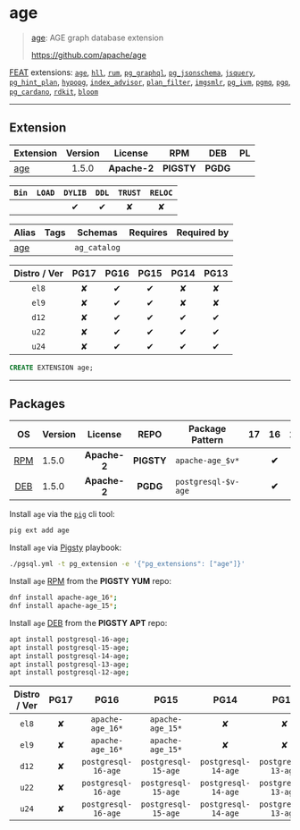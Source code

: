 # age


> [age](https://github.com/apache/age): AGE graph database extension
>
> https://github.com/apache/age





[FEAT](/feat) extensions: [`age`](/age), [`hll`](/hll), [`rum`](/rum), [`pg_graphql`](/pg_graphql), [`pg_jsonschema`](/pg_jsonschema), [`jsquery`](/jsquery), [`pg_hint_plan`](/pg_hint_plan), [`hypopg`](/hypopg), [`index_advisor`](/index_advisor), [`plan_filter`](/plan_filter), [`imgsmlr`](/imgsmlr), [`pg_ivm`](/pg_ivm), [`pgmq`](/pgmq), [`pgq`](/pgq), [`pg_cardano`](/pg_cardano), [`rdkit`](/rdkit), [`bloom`](/bloom)


-------
## Extension


| Extension | Version | License | RPM | DEB | PL |
|-----------|:-------:|:-------:|:---:|:---:|:--:|
| [age](https://github.com/apache/age) | 1.5.0 | **<span class="tccyan">Apache-2</span>** | **<span class="tcwarn">PIGSTY</span>** | **<span class="tccyan">PGDG</span>** |  |



| `Bin` | `LOAD` | `DYLIB` | `DDL` | `TRUST` | `RELOC` |
|:-----:|:------:|:-------:|:-----:|:-------:|:-------:|
|  |  | <span class="tcblue">✔</span> | <span class="tcblue">✔</span> | <span class="tcwarn">✘</span> | <span class="tcwarn">✘</span> |



| Alias | Tags | Schemas | Requires | Required by |
|-------|------|---------|----------|-------------|
| [age](/age) |  | `ag_catalog` |  |  |



| Distro / Ver | PG17 | PG16 | PG15 | PG14 | PG13 |
|:------------:|:----:|:----:|:----:|:----:|:----:|
| `el8` | <span class="tcred">✘</span> | <span class="tcblue">✔</span> | <span class="tcblue">✔</span> | <span class="tcred">✘</span> | <span class="tcred">✘</span> |
| `el9` | <span class="tcred">✘</span> | <span class="tcblue">✔</span> | <span class="tcblue">✔</span> | <span class="tcred">✘</span> | <span class="tcred">✘</span> |
| `d12` | <span class="tcred">✘</span> | <span class="tcblue">✔</span> | <span class="tcblue">✔</span> | <span class="tcblue">✔</span> | <span class="tcblue">✔</span> |
| `u22` | <span class="tcred">✘</span> | <span class="tcblue">✔</span> | <span class="tcblue">✔</span> | <span class="tcblue">✔</span> | <span class="tcblue">✔</span> |
| `u24` | <span class="tcred">✘</span> | <span class="tcblue">✔</span> | <span class="tcblue">✔</span> | <span class="tcblue">✔</span> | <span class="tcblue">✔</span> |





```sql
CREATE EXTENSION age;
```

-----------


## Packages


| OS | Version | License | REPO | Package Pattern | 17 | 16 | 15 | 14 | 13 | Dependency |
|:--:|---------|:-------:|:----:|-----------------|:--:|:--:|:--:|:--:|:--:|------------|
| [RPM](/rpm) | 1.5.0 | **<span class="tccyan">Apache-2</span>** | **<span class="tcwarn">PIGSTY</span>** | `apache-age_$v*` |  | **<span class="tcwarn">✔</span>** | **<span class="tcwarn">✔</span>** |  |  |  |
| [DEB](/deb) | 1.5.0 | **<span class="tccyan">Apache-2</span>** | **<span class="tccyan">PGDG</span>** | `postgresql-$v-age` |  | **<span class="tcwarn">✔</span>** | **<span class="tcwarn">✔</span>** |  |  |  |



Install `age` via the [`pig`](https://github.com/pgsty/pig) cli tool:

```bash
pig ext add age
```


Install `age` via [Pigsty](https://pigsty.io/docs/pgext/usage/install/) playbook:

```bash
./pgsql.yml -t pg_extension -e '{"pg_extensions": ["age"]}'
```


Install `age` [RPM](/rpm) from the **<span class="tcwarn">PIGSTY</span>** **YUM** repo:

```bash
dnf install apache-age_16*;
dnf install apache-age_15*;
```


Install `age` [DEB](/deb) from the **<span class="tcwarn">PIGSTY</span>** **APT** repo:

```bash
apt install postgresql-16-age;
apt install postgresql-15-age;
apt install postgresql-14-age;
apt install postgresql-13-age;
apt install postgresql-12-age;
```




| Distro / Ver | PG17 | PG16 | PG15 | PG14 | PG13 |
|:------------:|:----:|:----:|:----:|:----:|:----:|
| `el8` | <span class="tcred">✘</span> | `apache-age_16*` | `apache-age_15*` | <span class="tcred">✘</span> | <span class="tcred">✘</span> |
| `el9` | <span class="tcred">✘</span> | `apache-age_16*` | `apache-age_15*` | <span class="tcred">✘</span> | <span class="tcred">✘</span> |
| `d12` | <span class="tcred">✘</span> | `postgresql-16-age` | `postgresql-15-age` | `postgresql-14-age` | `postgresql-13-age` |
| `u22` | <span class="tcred">✘</span> | `postgresql-16-age` | `postgresql-15-age` | `postgresql-14-age` | `postgresql-13-age` |
| `u24` | <span class="tcred">✘</span> | `postgresql-16-age` | `postgresql-15-age` | `postgresql-14-age` | `postgresql-13-age` |





